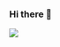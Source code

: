 ### Hi there 👋

<img align="left" src="https://github-readme-stats.vercel.app/api?username=caozhong1996&show_icons=true&icon_color=0366d6&text_color=24292e&bg_color=ffffff&hide_title=true" />
